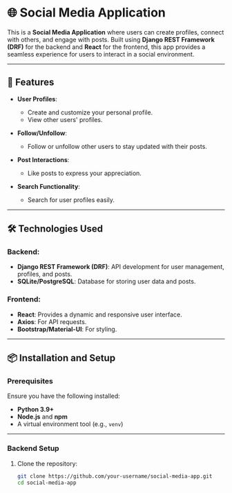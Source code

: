 # 🌐 Social Media Application

This is a **Social Media Application** where users can create profiles, connect with others, and engage with posts. Built using **Django REST Framework (DRF)** for the backend and **React** for the frontend, this app provides a seamless experience for users to interact in a social environment.

---

## 🚀 Features

- **User Profiles**:
  - Create and customize your personal profile.
  - View other users' profiles.

- **Follow/Unfollow**:
  - Follow or unfollow other users to stay updated with their posts.

- **Post Interactions**:
  - Like posts to express your appreciation.

- **Search Functionality**:
  - Search for user profiles easily.

---

## 🛠️ Technologies Used

### Backend:
- **Django REST Framework (DRF)**: API development for user management, profiles, and posts.
- **SQLite/PostgreSQL**: Database for storing user data and posts.

### Frontend:
- **React**: Provides a dynamic and responsive user interface.
- **Axios**: For API requests.
- **Bootstrap/Material-UI**: For styling.

---

## 📦 Installation and Setup

### Prerequisites
Ensure you have the following installed:
- **Python 3.9+**
- **Node.js** and **npm**
- A virtual environment tool (e.g., `venv`)

---

### Backend Setup

1. Clone the repository:
   ```bash
   git clone https://github.com/your-username/social-media-app.git
   cd social-media-app

